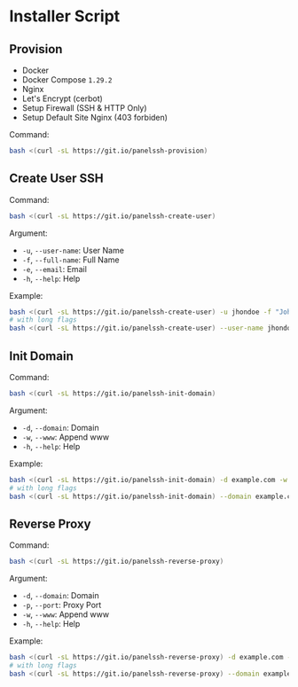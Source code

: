 # Installer Script

## Provision

- Docker
- Docker Compose `1.29.2`
- Nginx
- Let's Encrypt (cerbot)
- Setup Firewall (SSH & HTTP Only)
- Setup Default Site Nginx (403 forbiden)

Command:
```bash
bash <(curl -sL https://git.io/panelssh-provision)
```

## Create User SSH

Command:
```bash
bash <(curl -sL https://git.io/panelssh-create-user)
```

Argument:
- `-u`, `--user-name`: User Name
- `-f`, `--full-name`: Full Name
- `-e`, `--email`: Email
- `-h`, `--help`: Help

Example:
```bash
bash <(curl -sL https://git.io/panelssh-create-user) -u jhondoe -f "John Doe" -e jhondoe@gmail.com
# with long flags
bash <(curl -sL https://git.io/panelssh-create-user) --user-name jhondoe --full-name "John Doe" -email jhondoe@gmail.com
```

## Init Domain

Command:
```bash
bash <(curl -sL https://git.io/panelssh-init-domain)
```

Argument:
- `-d`, `--domain`: Domain
- `-w`, `--www`: Append www
- `-h`, `--help`: Help

Example:
```bash
bash <(curl -sL https://git.io/panelssh-init-domain) -d example.com -w 1
# with long flags
bash <(curl -sL https://git.io/panelssh-init-domain) --domain example.com -www 1
```

## Reverse Proxy

Command:
```bash
bash <(curl -sL https://git.io/panelssh-reverse-proxy)
```

Argument:
- `-d`, `--domain`: Domain
- `-p`, `--port`: Proxy Port
- `-w`, `--www`: Append www
- `-h`, `--help`: Help

Example:
```bash
bash <(curl -sL https://git.io/panelssh-reverse-proxy) -d example.com -p 8080 -w 1
# with long flags
bash <(curl -sL https://git.io/panelssh-reverse-proxy) --domain example.com --port 8080 -www 1
```
